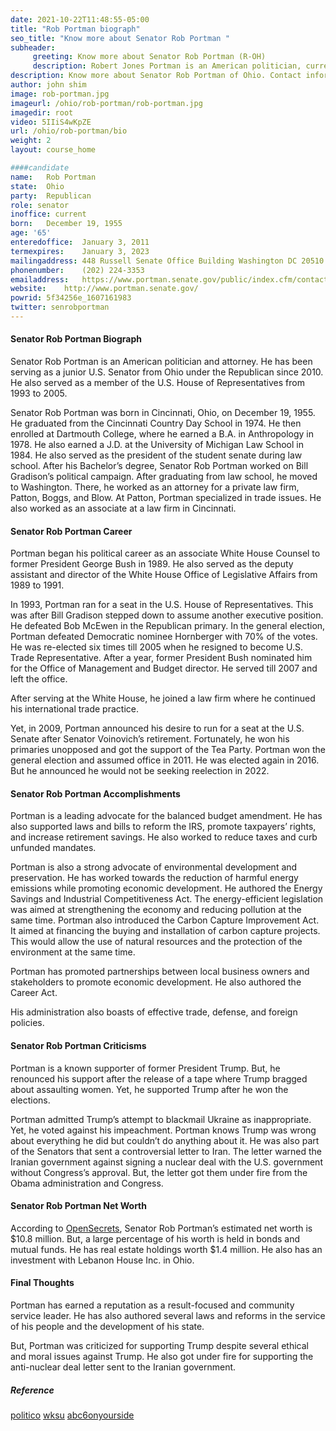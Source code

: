 ```yaml
---
date: 2021-10-22T11:48:55-05:00
title: "Rob Portman biograph"
seo_title: "Know more about Senator Rob Portman "
subheader:
     greeting: Know more about Senator Rob Portman (R-OH) 
     description: Robert Jones Portman is an American politician, currently serving as the junior United States Senator from Ohio. A Republican, Portman previously served as a U.S. Representative, the 14th United States Trade Representative, and the 35th Director of the Office of Management and Budget.
description: Know more about Senator Rob Portman of Ohio. Contact information for Rob Portman  includes  email address, phone number, and mailing address.
author: john shim
image: rob-portman.jpg
imageurl: /ohio/rob-portman/rob-portman.jpg
imagedir: root
video: 5IIiS4wKpZE
url: /ohio/rob-portman/bio
weight: 2
layout: course_home

####candidate
name:	Rob Portman 
state:	Ohio
party:	Republican
role: senator
inoffice: current
born:	December 19, 1955
age: '65'
enteredoffice:	January 3, 2011
termexpires:	January 3, 2023
mailingaddress:	448 Russell Senate Office Building Washington DC 20510
phonenumber:	(202) 224-3353
emailaddress:	https://www.portman.senate.gov/public/index.cfm/contact?p=contact-form
website:	http://www.portman.senate.gov/
powrid: 5f34256e_1607161983
twitter: senrobportman
---
```


#### Senator Rob Portman Biograph

Senator Rob Portman is an American politician and attorney. He has been serving as a junior U.S. Senator from Ohio under the Republican since 2010. He also served as a member of the U.S. House of Representatives from 1993 to 2005. 

Senator Rob Portman was born in Cincinnati, Ohio, on December 19, 1955. He graduated from the Cincinnati Country Day School in 1974. He then enrolled at Dartmouth College, where he earned a B.A. in Anthropology in 1978. He also earned a J.D. at the University of Michigan Law School in 1984. He also served as the president of the student senate during law school. 
After his Bachelor’s degree, Senator Rob Portman worked on Bill Gradison’s political campaign. After graduating from law school, he moved to Washington. There, he worked as an attorney for a private law firm, Patton, Boggs, and Blow. At Patton, Portman specialized in trade issues. He also worked as an associate at a law firm in Cincinnati.

#### Senator Rob Portman Career

Portman began his political career as an associate White House Counsel to former President George Bush in 1989. He also served as the deputy assistant and director of the White House Office of Legislative Affairs from 1989 to 1991. 

In 1993, Portman ran for a seat in the U.S. House of Representatives. This was after Bill Gradison stepped down to assume another executive position. He defeated Bob McEwen in the Republican primary. In the general election, Portman defeated Democratic nominee Hornberger with 70% of the votes. 
He was re-elected six times till 2005 when he resigned to become U.S. Trade Representative. After a year, former President Bush nominated him for the Office of Management and Budget director. He served till 2007 and left the office. 

After serving at the White House, he joined a law firm where he continued his international trade practice. 

Yet, in 2009, Portman announced his desire to run for a seat at the U.S. Senate after Senator Voinovich’s retirement. Fortunately, he won his primaries unopposed and got the support of the Tea Party. Portman won the general election and assumed office in 2011. 
He was elected again in 2016. But he announced he would not be seeking reelection in 2022. 

#### Senator Rob Portman Accomplishments

Portman is a leading advocate for the balanced budget amendment. He has also supported laws and bills to reform the IRS, promote taxpayers’ rights, and increase retirement savings. He also worked to reduce taxes and curb unfunded mandates. 

Portman is also a strong advocate of environmental development and preservation. He has worked towards the reduction of harmful energy emissions while promoting economic development. He authored the Energy Savings and Industrial Competitiveness Act. The energy-efficient legislation was aimed at strengthening the economy and reducing pollution at the same time. 
Portman also introduced the Carbon Capture Improvement Act. It aimed at financing the buying and installation of carbon capture projects. This would allow the use of natural resources and the protection of the environment at the same time. 

Portman has promoted partnerships between local business owners and stakeholders to promote economic development. He also authored the Career Act. 

His administration also boasts of effective trade, defense, and foreign policies. 

#### Senator Rob Portman Criticisms
Portman is a known supporter of former President Trump. But, he renounced his support after the release of a tape where Trump bragged about assaulting women. Yet, he supported Trump after he won the elections. 

Portman admitted Trump’s attempt to blackmail Ukraine as inappropriate. Yet, he voted against his impeachment. Portman knows Trump was wrong about everything he did but couldn’t do anything about it. 
He was also part of the Senators that sent a controversial letter to Iran. The letter warned the Iranian government against signing a nuclear deal with the U.S. government without Congress’s approval. But, the letter got them under fire from the Obama administration and Congress. 

#### Senator Rob Portman Net Worth
According to [OpenSecrets](https://www.opensecrets.org/personal-finances/rob-portman/net-worth?cid=N00003682&year=2018), Senator Rob Portman’s estimated net worth is $10.8 million. But, a large percentage of his worth is held in bonds and mutual funds. He has real estate holdings worth $1.4 million. He also has an investment with Lebanon House Inc. in Ohio. 

#### Final Thoughts
Portman has earned a reputation as a result-focused and community service leader. He has also authored several laws and reforms in the service of his people and the development of his state. 

But, Portman was criticized for supporting Trump despite several ethical and moral issues against Trump. He also got under fire for supporting the anti-nuclear deal letter sent to the Iranian government. 

##### Reference
[politico](https://www.politico.com/news/2021/01/25/rob-portman-wont-seek-reelection-462146)
[wksu](https://www.wksu.org/government-politics/2021-01-25/ohio-sen-rob-portman-wont-seek-re-election-in-2022)
[abc6onyourside](https://abc6onyourside.com/news/local/gop-senator-rob-portman-of-ohio-wont-seek-reelection)